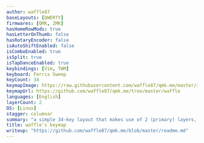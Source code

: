 ```yaml
---
author: waffle87
baseLayouts: [QWERTY]
firmwares: [QMK, ZMK]
hasHomeRowMods: true
hasLetterOnThumb: false
hasRotaryEncoder: false
isAutoShiftEnabled: false
isComboEnabled: true
isSplit: true
isTapDanceEnabled: true
keybindings: [Vim, TWM]
keyboard: Ferris Sweep
keyCount: 34
keymapImage: https://raw.githubusercontent.com/waffle87/qmk.me/master/img/layout.svg
keymapUrl: https://github.com/waffle87/qmk.me/tree/master/waffle
languages: [English]
layerCount: 2
OS: [Linux]
stagger: columnar
summary: "a simple 34-key layout that makes use of 2 (primary) layers, home-row mods, & combos for many symbols."
title: waffle's keymap
writeup: "https://github.com/waffle87/qmk.me/blob/master/readme.md"
---
```

